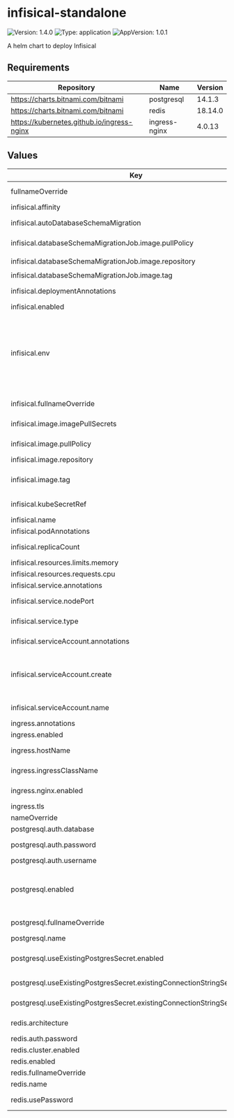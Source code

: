 # infisical-standalone

![Version: 1.4.0](https://img.shields.io/badge/Version-1.4.0-informational?style=flat-square) ![Type: application](https://img.shields.io/badge/Type-application-informational?style=flat-square) ![AppVersion: 1.0.1](https://img.shields.io/badge/AppVersion-1.0.1-informational?style=flat-square)

A helm chart to deploy Infisical

## Requirements

| Repository | Name | Version |
|------------|------|---------|
| https://charts.bitnami.com/bitnami | postgresql | 14.1.3 |
| https://charts.bitnami.com/bitnami | redis | 18.14.0 |
| https://kubernetes.github.io/ingress-nginx | ingress-nginx | 4.0.13 |

## Values

| Key | Type | Default | Description |
|-----|------|---------|-------------|
| fullnameOverride | string | `""` | Overrides the full name of the release, affecting resource names |
| infisical.affinity | object | `{}` | Node affinity settings for pod placement |
| infisical.autoDatabaseSchemaMigration | bool | `true` | Automatically migrates new database schema when deploying |
| infisical.databaseSchemaMigrationJob.image.pullPolicy | string | `"IfNotPresent"` | Pulls image only if not present on the node |
| infisical.databaseSchemaMigrationJob.image.repository | string | `"ghcr.io/groundnuty/k8s-wait-for"` | Image repository for migration wait job |
| infisical.databaseSchemaMigrationJob.image.tag | string | `"no-root-v2.0"` | Image tag version |
| infisical.deploymentAnnotations | object | `{}` | Custom annotations for Infisical deployment |
| infisical.enabled | bool | `true` |  |
| infisical.env | list | `[]` | Adds a list of environment variables with support for all possible configurations including valueFrom. This is especially useful to override Infisical configuration environment variables. See [Infisical Environment Variables](https://infisical.com/docs/self-hosting/configuration/envars) for available configuration options and the [Kubernetes API reference](https://kubernetes.io/docs/reference/kubernetes-api/workload-resources/pod-v1/#environment-variables) for details on environment variable configuration. |
| infisical.fullnameOverride | string | `""` | Override for the full name of Infisical resources in this deployment |
| infisical.image.imagePullSecrets | list | `[]` | Secret references for pulling the image, if needed |
| infisical.image.pullPolicy | string | `"IfNotPresent"` | Pulls image only if not already present on the node |
| infisical.image.repository | string | `"infisical/infisical"` | Image repository for the Infisical service |
| infisical.image.tag | string | `"v0.93.1-postgres"` | Specific version tag of the Infisical image. View the latest version here https://hub.docker.com/r/infisical/infisical |
| infisical.kubeSecretRef | string | `"infisical-secrets"` | Kubernetes Secret reference containing Infisical root credentials |
| infisical.name | string | `"infisical"` |  |
| infisical.podAnnotations | object | `{}` | Custom annotations for Infisical pods |
| infisical.replicaCount | int | `2` | Number of pod replicas for high availability |
| infisical.resources.limits.memory | string | `"600Mi"` | Memory limit for Infisical container |
| infisical.resources.requests.cpu | string | `"350m"` | CPU request for Infisical container |
| infisical.service.annotations | object | `{}` | Custom annotations for Infisical service |
| infisical.service.nodePort | string | `""` | Optional node port for service when using NodePort type |
| infisical.service.type | string | `"ClusterIP"` | Service type, can be changed based on exposure needs (e.g., LoadBalancer) |
| infisical.serviceAccount.annotations | object | `{}` | Custom annotations for the auto-created service account |
| infisical.serviceAccount.create | bool | `true` | Creates a new service account if true, with necessary permissions for this chart. If false and `serviceAccount.name` is not defined, the chart will attempt to use the Default service account |
| infisical.serviceAccount.name | string | `nil` | Optional custom service account name, if existing service account is used |
| ingress.annotations | object | `{}` | Custom annotations for ingress resource |
| ingress.enabled | bool | `true` | Enable or disable ingress configuration |
| ingress.hostName | string | `""` | Hostname for ingress access, e.g., app.example.com |
| ingress.ingressClassName | string | `"nginx"` | Specifies the ingress class, useful for multi-ingress setups |
| ingress.nginx.enabled | bool | `true` | Enable NGINX-specific settings, if using NGINX ingress controller |
| ingress.tls | list | `[]` | TLS settings for HTTPS access |
| nameOverride | string | `""` | Overrides the default release name |
| postgresql.auth.database | string | `"infisicalDB"` | Database name for Infisical |
| postgresql.auth.password | string | `"root"` | Password for PostgreSQL database access |
| postgresql.auth.username | string | `"infisical"` | Database username for PostgreSQL |
| postgresql.enabled | bool | `true` | Enables an in-cluster PostgreSQL deployment. To achieve HA for Postgres, we recommend deploying https://github.com/zalando/postgres-operator instead. |
| postgresql.fullnameOverride | string | `"postgresql"` | Full name override for PostgreSQL resources |
| postgresql.name | string | `"postgresql"` | PostgreSQL resource name |
| postgresql.useExistingPostgresSecret.enabled | bool | `false` | Set to true if using an existing Kubernetes secret that contains PostgreSQL connection string |
| postgresql.useExistingPostgresSecret.existingConnectionStringSecret.key | string | `""` | Key name in the Kubernetes secret that holds the connection string |
| postgresql.useExistingPostgresSecret.existingConnectionStringSecret.name | string | `""` | Kubernetes secret name containing the PostgreSQL connection string |
| redis.architecture | string | `"standalone"` | Redis deployment type (e.g., standalone or cluster) |
| redis.auth.password | string | `"mysecretpassword"` | Redis password |
| redis.cluster.enabled | bool | `false` | Clustered Redis deployment |
| redis.enabled | bool | `true` | Enables an in-cluster Redis deployment |
| redis.fullnameOverride | string | `"redis"` | Full name override for Redis resources |
| redis.name | string | `"redis"` | Redis resource name |
| redis.usePassword | bool | `true` | Requires a password for Redis authentication |

